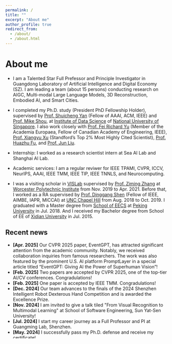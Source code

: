 ```yaml
---
permalink: /
title: ""
excerpt: "About me"
author_profile: true
redirect_from: 
  - /about/
  - /about.html
---
```

# <i class="fa fa-cog fa-spin fa-fw"></i> About me #

* I am a Talented Star Full Prefessor and Principle Investigator in Guangdong Laboratory of Artificial Intelligence and Digital Economy (SZ). I am leading a team (about 15 persons) conducting research on AIGC, Multi-modal Large Language Models, 3D Reconstruction, Embodied AI, and Smart Cities.

<!-- Full-time researchers, visiting students and remote cooperations are very welcome! -->


* I completed my Ph.D. study (President PhD Fellowship Holder), supervised by [Prof. Shuicheng Yan](https://scholar.google.com.hk/citations?user=DNuiPHwAAAAJ&hl=zh-CN) (Fellow of AAAI, ACM, IEEE) and [Prof. Mike Shou](https://sites.google.com/view/showlab), at [Institute of Data Science](https://ids.nus.edu.sg/) of [National University of Singapore](https://nus.edu.sg/). I also work closely with [Prof. Fei Richard Yu](https://scholar.google.ca/citations?user=zuGMGBoAAAAJ&hl=en) (Member of the Academia Europaea, Fellow of Canadian Academy of Engineering, IEEE), [Prof. Xiangyu Xu](https://scholar.google.com/citations?user=Ec5Biz4AAAAJ&hl=zh-CN) (Standford’s Top 2% Most Highly Cited Scientist), [Prof. Huazhu Fu](https://hzfu.github.io),  and [Prof. Jun Liu](https://istd.sutd.edu.sg/people/faculty/liu-jun).

* Internship: I worked as a research scientist intern at Sea AI Lab and Shanghai AI Lab.

* Academic services: I am a regular reviwer for IEEE TPAMI, CVPR, ICCV, NeurIPS, AAAI, IEEE TMM, IEEE TIP, IEEE TNNLS, and Neurocomputing.

* I was a visiting scholar in [VISLab](https://zhang-vislab.github.io) supervised by [Prof. Ziming Zhang](https://zhang-vislab.github.io/people/) at [Worcester Polytechnic Institute](https://www.wpi.edu) from Nov. 2019 to Apr. 2021. Before that, I worked as a RA supervised by [Prof. Dinggang Shen](https://scholar.google.com/citations?user=v6VYQC8AAAAJ&hl=zh-CN) (Fellow of IEEE, AIMBE, IAPR, MICCAI) at [UNC Chapel Hill](https://www.unc.edu) from Aug. 2018 to Oct. 2019. I graduated with a Master degree from [School of EECS](https://eecs.pku.edu.cn/Home/HOME.htm) at [Peking University](http://english.pku.edu.cn) in Jul. 2018. And I received my Bachelor degree from School of EE of [Xidian University](https://en.xidian.edu.cn/index.htm) in Jul. 2015. 

## <i class="fa fa-fw fa-rss "></i> Recent news ##

<ul style="width: auto; height: 300px; overflow: auto">
  
  <li> <b>[Apr. 2025]</b> Our CVPR 2025 paper, EventGPT, has attracted significant attention from the academic community. Notably, we received collaboration inquiries from famous researchers. The work was also featured by the prominent U.S. AI platform PromptLayer in a special article titled “EventGPT: Giving AI the Power of Superhuman Vision”!
    
  <li> <b>[Feb. 2025]</b> Two papers are accepted by CVPR 2025, one of the top-tier AI/CV conferences. Congradulations!

  <li> <b>[Feb. 2025]</b> One paper is accepted by IEEE TMM. Congradulations!
    
  <li> <b>[Dec. 2024]</b> Our team advances to the finals of the 2024 Shenzhen Intelligent Robot Dexterous Hand Competition and is awarded the Excellence Prize.

  <li> <b>[Nov. 2024]</b> I am invited to give a talk tiled "From Visual Recognition to Multimodal Learning" at School of Software Engineering, Sun Yat-Sen University!
  
  <li> <b>[Jul. 2024]</b> I start my career journey as a Full Professor and PI at Guangming Lab, Shenzhen.</li>

  <li> <b>[May. 2024]</b> I successfully pass my Ph.D. defense and receive my certificate!</li>
  
  <li> <b>[Apr. 2024]</b> My paper "Instant3D: Instant Text-to-3D Generation" is accepted by International Journal of Computer Vision.</li>

  <li> <b>[Feb. 2024]</b> I received many cooperation invitations from famous industrial institutes, like Gaorong Capital and Huawei after we proposed a novel fast text-to-3D generation paradigm in our manuscript "Instant3D: Instant Text-to-3D Generation".</li>
  
  <li> <b>[Jan. 2024]</b> I am very pleased to give an invited talk, hosted by Prof. Hehe Fan, about 3D AIGC at School of Computer Science, Zhejiang University, Hangzhou.</li>

  <li> <b>[Nov. 2023]</b> My paper "EDR-FER: Discriminative and Robust Representation Learning for Facial Expression Recognition" is accepted by IEEE Transactions on Multimedia.</li>
  
  <li> <b>[Oct. 2023]</b> My paper "Exploiting Multi-view Part-wise Correlation via an Efficient Transformer for Vehicle Re-Identification" published on IEEE Transactions on Multimedia has been selected as <b>ESI Highly Cited Papers</b> for several times.</li>
  
  <li> <b>[Apr. 2023]</b> Our paper "FakePoI: A Large-scale Fake Person of Interest Video Detection Benchmark and a Strong Baseline" is accepted by IEEE Transactions on CSVT.</li>
  
  <li> <b>[Jun. 2022]</b> I am very pleased to give an invited online talk about Facial Expression Recognition at School of Science, Harbin Institute of Technology, Shenzhen.</li>
  
  <li> <b>[Dec. 2021]</b> My paper "Exploiting Multi-view Part-wise Correlation via an Efficient Transformer for Vehicle Re-Identification" is accepted by IEEE Transactions on Multimedia.</li>
  
  <li> <b>[Jul. 2021]</b> My paper "Self-supervised Geometric Features Discovery with Interpretable Attention for Vehicle Re-Identification and Beyond" is accepted by ICCV 2021 as a poster paper!</li>
  
  <li> <b>[Apr. 2021]</b> I complete my RA work at WPI!</li>
 
  <li> <b>[Mar. 2021]</b> I am awarded a four-year's PhD fellowship from National University of Singapore!</li>
 
  <li> <b>[Oct. 2020]</b> Two papers are accepted by ICPR 2020!</li>
  
  <li> <b>[Aug. 2020]</b> The video demo of my MTMC results on <a href="https://www.aicitychallenge.org">AI City Challenge 2020</a> is <a href="https://youtu.be/ZR69HMsASqc">here</a>!</li>
  
  <li> <b>[Jul. 2020]</b> Our paper on "3D LiDAR Odometry Estimation" has been accepted for presentation at the ACM Multimedia 2020 conference!</li>
  
  <li> <b>[Jun. 2020]</b> My results on <a href="https://www.aicitychallenge.org">AI City Challenge 2020</a> Track3: City-Scale Multi-Camera Vehicle Tracking rank 1st on the official leaderboard, which surpass the second ones by very large margins! Please check <a href="https://ming1993li.github.io/images/AiCityChallenge2020_Track3.jpg">the screenshot of the ranking results</a>!</li>
  
  <li> <b>[Nov. 2019]</b> I start my research work on person/vehicle re-identification at Worcester Polytechnic Institute in MA, US.</li>
  
  <li> <b>[Aug. 2018]</b> I start my RA work on medical image processing at UNC-Chapel Hill in NC, US.</li>
    
  <li> <b>[Jul. 2018]</b> I complete my Master study in Peking University successfully!</li>
</ul>

